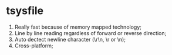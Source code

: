 # tsysfile
1. Really fast because of memory mapped technology;
2. Line by line reading regardless of forward or reverse direction;
3. Auto dectect newline character (\r\n, \r or \n);
4. Cross-platform;
